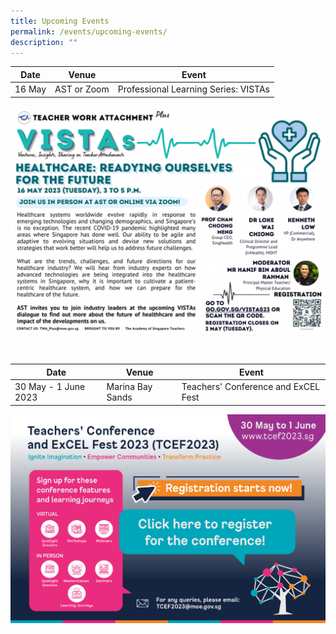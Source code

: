 ```yaml
---
title: Upcoming Events
permalink: /events/upcoming-events/
description: ""
---
```

<p id="vistas"></p>

| Date | Venue | Event|
| -------- | -------- | -------- |
| 16 May  | AST or Zoom   | Professional Learning Series: VISTAs|


<a href="https://go.gov.sg/vistas23"><img src="/images/Events/vista-may23.png" style="width:1000px"></a>

<p></p>
<br>
<p id="tcef23"></p>

| Date | Venue | Event|
| -------- | -------- | -------- |
| 30 May - 1 June 2023     | Marina Bay Sands  | Teachers' Conference and ExCEL Fest|

<a href="https://www.tcef2023.sg"><img src="/images/tcef2023.png" style="width:1000px"></a>